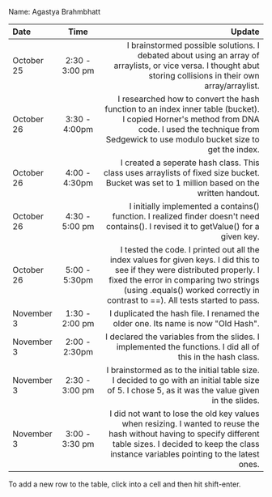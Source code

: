 Name: Agastya Brahmbhatt

| Date       |      Time      |                                                                                                                                                                                                                                                 Update |
|:-----------|:--------------:|-------------------------------------------------------------------------------------------------------------------------------------------------------------------------------------------------------------------------------------------------------:|
| October 25 | 2:30 - 3:00 pm |                                                                                        I brainstormed possible solutions. I debated about using an array of arraylists, or vice versa. I thought abut storing collisions in their own array/arraylist. |
| October 26 | 3:30 - 4:00pm  |                                                I researched how to convert the hash function to an index inner table (bucket). I copied Horner's method from DNA code. I used the technique from Sedgewick to use modulo bucket size to get the index. |
| October 26 | 4:00 - 4:30pm  |                                                                                                            I created a seperate hash class. This class uses arraylists of fixed size bucket. Bucket was set to 1 million based on the written handout. |
| October 26 | 4:30 - 5:00 pm |                                                                                                                  I initially implemented a contains() function. I realized finder doesn't need contains(). I revised it to getValue() for a given key. |
| October 26 | 5:00 - 5:30pm  | I tested the code. I printed out all the index values for given keys. I did this to see if they were distributed properly. I fixed the error in comparing two strings (using .equals() worked correctly in contrast to ==). All tests started to pass. |
| November 3 | 1:30 - 2:00 pm |                                                                                                                                                                       I duplicated the hash file. I renamed the older one. Its name is now "Old Hash". |
| November 3 | 2:00 - 2:30pm  |                                                                                                                                            I declared the variables from the slides. I implemented the functions. I did all of this in the hash class. |
| November 3 | 2:30 - 3:00 pm |                                                                                                      I brainstormed as to the initial table size. I decided to go with an initial table size of 5. I chose 5, as it was the value given in the slides. |
| November 3 | 3:00 - 3:30 pm |                                       I did not want to lose the old key values when resizing. I wanted to reuse the hash without having to specify different table sizes. I decided to keep the class instance variables pointing to the latest ones. |


To add a new row to the table, click into a cell and then hit shift-enter.